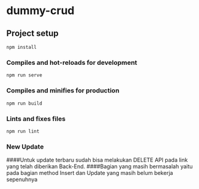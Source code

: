 # dummy-crud

## Project setup
```
npm install
```

### Compiles and hot-reloads for development
```
npm run serve
```

### Compiles and minifies for production
```
npm run build
```

### Lints and fixes files
```
npm run lint
```

### New Update
####Untuk update terbaru sudah bisa melakukan DELETE API pada link yang telah diberikan Back-End.
####Bagian yang masih bermasalah yaitu pada bagian method Insert dan Update yang masih belum bekerja sepenuhnya
